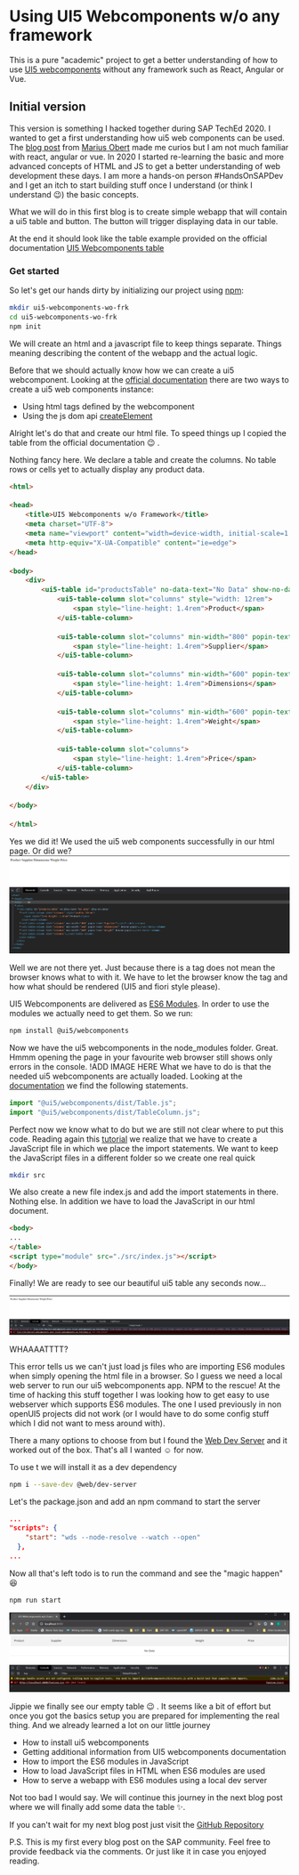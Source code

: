 # Using UI5 Webcomponents w/o any framework

This is a pure "academic" project to get a better understanding of how to use [UI5 webcomponents](https://sap.github.io/ui5-webcomponents/) without any framework such as React, Angular or Vue.

## Initial version
This version is something I hacked together during SAP TechEd 2020. I wanted to get a first understanding how ui5 web components can be used.
The [blog post](https://blogs.sap.com/2020/12/02/beyond-sapui5-and-sap-fiori-elements-appendix-to-teched-session-iis114/?source=social-Global-SAPdevs-TWITTER-MarketingCampaign-Developers-Fiori-spr-4273717682&campaigncode=CRM-XB20-MKT-DGEALL) from [Marius Obert](https://github.com/IObert) made me curios but I am not much familiar with react, angular or vue. In 2020 I started re-learning the basic and more advanced concepts of HTML and JS to get a better understanding of web development these days. I am more a hands-on person #HandsOnSAPDev and I get an itch to start building stuff once I understand (or think I understand :wink:) the basic concepts.

What we will do in this first blog is to create simple webapp that will contain a ui5 table and button.
The button will trigger displaying data in our table.

At the end it should look like the table example provided on the official documentation [UI5 Webcomponents table](https://sap.github.io/ui5-webcomponents/playground/components/Table/)

### Get started

So let's get our hands dirty by initializing our project using [npm](https://www.npmjs.com/):
```sh
mkdir ui5-webcomponents-wo-frk
cd ui5-webcomponents-wo-frk
npm init
```

We will create an html and a javascript file to keep things separate. Things meaning describing the content of the webapp and the actual logic.

Before that we should actually know how we can create a ui5 webcomponent. Looking at the [official documentation](https://sap.github.io/ui5-webcomponents/playground/docs/how-to-use/#create) there are two ways to create a ui5 web components instance:
* Using html tags defined by the webcomponent
* Using the js dom api [createElement](https://developer.mozilla.org/en-US/docs/Web/API/Document/createElement)

Alright let's do that and create our html file. To speed things up I copied the table from the official documentation :wink: .

Nothing fancy here. We declare a table and create the columns. No table rows or cells yet to actually display any product data.

```html
<html>

<head>
    <title>UI5 Webcomponents w/o Framework</title>
    <meta charset="UTF-8">
    <meta name="viewport" content="width=device-width, initial-scale=1.0">
    <meta http-equiv="X-UA-Compatible" content="ie=edge">
</head>

<body>
    <div>
        <ui5-table id="productsTable" no-data-text="No Data" show-no-data>
            <ui5-table-column slot="columns" style="width: 12rem">
                <span style="line-height: 1.4rem">Product</span>
            </ui5-table-column>

            <ui5-table-column slot="columns" min-width="800" popin-text="Supplier">
                <span style="line-height: 1.4rem">Supplier</span>
            </ui5-table-column>

            <ui5-table-column slot="columns" min-width="600" popin-text="Dimensions" demand-popin>
                <span style="line-height: 1.4rem">Dimensions</span>
            </ui5-table-column>

            <ui5-table-column slot="columns" min-width="600" popin-text="Weight" demand-popin>
                <span style="line-height: 1.4rem">Weight</span>
            </ui5-table-column>

            <ui5-table-column slot="columns">
                <span style="line-height: 1.4rem">Price</span>
            </ui5-table-column>
        </ui5-table>
    </div>
    
</body>

</html>
```

Yes we did it! We used the ui5 web components successfully in our html page. Or did we?
![where-is-my-ui5-table](./images/1%20where%20is%20my%20ui5%20table.png)

Well we are not there yet. Just because there is a tag does not mean the browser knows what to with it.
We have to let the browser know the tag and how what should be rendered (UI5 and fiori style please).

UI5 Webcomponents are delivered as [ES6 Modules](https://www.javascripttutorial.net/es6/es6-modules/). In order to use the modules we actually need to get them.
So we run:
```sh
npm install @ui5/webcomponents
```

Now we have the ui5 webcomponents in the node_modules folder. Great. Hmmm opening the page in your favourite web browser still shows only errors in the console.
!ADD IMAGE HERE
What we have to do is that the needed ui5 webcomponents are actually loaded. Looking at the [documentation](https://sap.github.io/ui5-webcomponents/playground/components/Table/) we find the following statements.

```js
import "@ui5/webcomponents/dist/Table.js";
import "@ui5/webcomponents/dist/TableColumn.js";
```

Perfect now we know what to do but we are still not clear where to put this code.
Reading again this [tutorial](https://www.javascripttutorial.net/es6/es6-modules/) we realize that we have to create a JavaScript file in which we place the import statements.
We want to keep the JavaScript files in a different folder so we create one real quick
```sh
mkdir src
```

We also create a new file index.js and add the import statements in there. Nothing else. In addition we have to load the JavaScript in our html document.
```html
<body>
...
</table>
<script type="module" src="./src/index.js"></script>
</body>
```

Finally! We are ready to see our beautiful ui5 table any seconds now...

![where-is-my-ui5-table](./images/2-where-is-my-ui5-table.png)

WHAAAATTTT?

This error tells us we can't just load js files who are importing ES6 modules when simply opening the html file in a browser.
So I guess we need a local web server to run our ui5 webcomponents app. NPM to the rescue!
At the time of hacking this stuff together I was looking how to get easy to use webserver which supports ES6 modules. The one I used previously in non openUI5 projects did not work (or I would have to do some config stuff which I did not want to mess around with).

There a many options to choose from but I found the [Web Dev Server](https://modern-web.dev/docs/dev-server/overview/) and it worked out of the box. That's all I wanted :relaxed: for now.

To use t we will install it as a dev dependency
```sh
npm i --save-dev @web/dev-server
```

Let's the package.json and add an npm command to start the server
```json
...
"scripts": {
    "start": "wds --node-resolve --watch --open"
  },
...
```

Now all that's left todo is to run the command and see the "magic happen" :satisfied:
```sh
npm run start
```

![there-is-my-ui5-table](./images/3-there-is-my-ui5-table.png)

Jippie we finally see our empty table :wink: . It seems like a bit of effort but once you got the basics setup you are prepared for implementing the real thing.
And we already learned a lot on our little journey
 * How to install ui5 webcomponents
 * Getting additional information from UI5 webcomponents documentation
 * How to import the ES6 modules in JavaScript
 * How to load JavaScript files in HTML when ES6 modules are used
 * How to serve a webapp with ES6 modules using a local dev server

 Not too bad I would say. We will continue this journey in the next blog post where we will finally add some data the table :sparkles:.

 If you can't wait for my next blog post just visit the [GitHub Repository](https://github.com/christianp86/ui5-webcomponents-pure-js)

 P.S. This is my first every blog post on the SAP community. Feel free to provide feedback via the comments. Or just like it in case you enjoyed reading.
